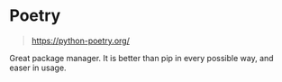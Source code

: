 # Poetry

> https://python-poetry.org/

Great package manager. It is better than pip in every possible way, and easer in usage.


